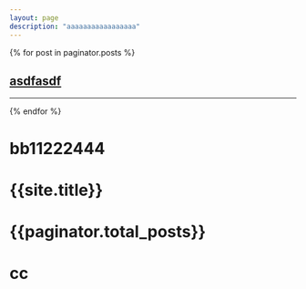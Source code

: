 ```yaml
---
layout: page
description: "aaaaaaaaaaaaaaaaa"
---
```


{% for post in paginator.posts %}
<div>
    <a href="{{ post.url | prepend: site.baseurl }}">
        <h2>asdfasdf</h2>
    </a>
</div>
<hr>
{% endfor %}
<h1>bb11222444</h1>
<h1>{{site.title}}</h1>
<h1>{{paginator.total_posts}}</h1>
<h1>cc</h1>